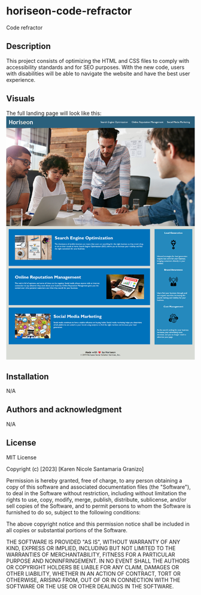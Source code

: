# horiseon-code-refractor
Code refractor

## Description
This project consists of optimizing the HTML and CSS files to comply with accessibility standards and for SEO purposes. With the new code, users with disabilities will be able to navigate the website and have the best user experience.

## Visuals
The full landing page will look like this:
![Horiseon Preview](assets/images/Horiseon-preview.png)

## Installation
N/A


## Authors and acknowledgment
N/A

## License
MIT License

Copyright (c) [2023] [Karen Nicole Santamaria Granizo]

Permission is hereby granted, free of charge, to any person obtaining a copy
of this software and associated documentation files (the "Software"), to deal
in the Software without restriction, including without limitation the rights
to use, copy, modify, merge, publish, distribute, sublicense, and/or sell
copies of the Software, and to permit persons to whom the Software is
furnished to do so, subject to the following conditions:

The above copyright notice and this permission notice shall be included in all
copies or substantial portions of the Software.

THE SOFTWARE IS PROVIDED "AS IS", WITHOUT WARRANTY OF ANY KIND, EXPRESS OR
IMPLIED, INCLUDING BUT NOT LIMITED TO THE WARRANTIES OF MERCHANTABILITY,
FITNESS FOR A PARTICULAR PURPOSE AND NONINFRINGEMENT. IN NO EVENT SHALL THE
AUTHORS OR COPYRIGHT HOLDERS BE LIABLE FOR ANY CLAIM, DAMAGES OR OTHER
LIABILITY, WHETHER IN AN ACTION OF CONTRACT, TORT OR OTHERWISE, ARISING FROM,
OUT OF OR IN CONNECTION WITH THE SOFTWARE OR THE USE OR OTHER DEALINGS IN THE
SOFTWARE.


